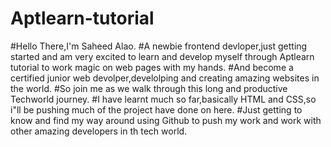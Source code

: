 # Aptlearn-tutorial
#Hello There,I'm Saheed Alao.
#A newbie frontend devloper,just getting started and am very excited to learn and develop myself through Aptlearn tutorial to work magic on web pages with my hands.
#And become a certified junior web devolper,develolping and creating amazing websites in the world.
#So join me as we walk through this long and productive Techworld journey.
#I have learnt much so far,basically HTML and CSS,so i"ll be pushing much of the project have done on here.
#Just getting to know and find my way around using Github to push my work and work with other amazing developers in th tech world.
